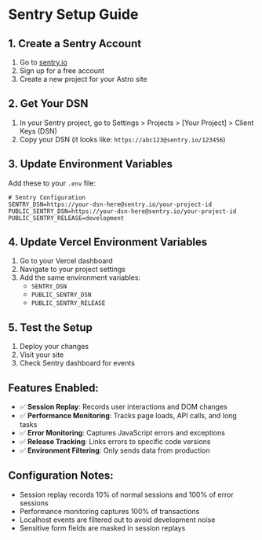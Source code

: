 # Sentry Setup Guide

## 1. Create a Sentry Account
1. Go to [sentry.io](https://sentry.io)
2. Sign up for a free account
3. Create a new project for your Astro site

## 2. Get Your DSN
1. In your Sentry project, go to Settings > Projects > [Your Project] > Client Keys (DSN)
2. Copy your DSN (it looks like: `https://abc123@sentry.io/123456`)

## 3. Update Environment Variables
Add these to your `.env` file:

```env
# Sentry Configuration
SENTRY_DSN=https://your-dsn-here@sentry.io/your-project-id
PUBLIC_SENTRY_DSN=https://your-dsn-here@sentry.io/your-project-id
PUBLIC_SENTRY_RELEASE=development
```

## 4. Update Vercel Environment Variables
1. Go to your Vercel dashboard
2. Navigate to your project settings
3. Add the same environment variables:
   - `SENTRY_DSN`
   - `PUBLIC_SENTRY_DSN`
   - `PUBLIC_SENTRY_RELEASE`

## 5. Test the Setup
1. Deploy your changes
2. Visit your site
3. Check Sentry dashboard for events

## Features Enabled:
- ✅ **Session Replay**: Records user interactions and DOM changes
- ✅ **Performance Monitoring**: Tracks page loads, API calls, and long tasks
- ✅ **Error Monitoring**: Captures JavaScript errors and exceptions
- ✅ **Release Tracking**: Links errors to specific code versions
- ✅ **Environment Filtering**: Only sends data from production

## Configuration Notes:
- Session replay records 10% of normal sessions and 100% of error sessions
- Performance monitoring captures 100% of transactions
- Localhost events are filtered out to avoid development noise
- Sensitive form fields are masked in session replays 